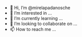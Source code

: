 - 👋 Hi, I’m @mirelapadanosche
- 👀 I’m interested in ...
- 🌱 I’m currently learning ...
- 💞️ I’m looking to collaborate on ...
- 📫 How to reach me ...

<!---
mirelapadanosche/mirelapadanosche is a ✨ special ✨ repository because its `README.md` (this file) appears on your GitHub profile.
You can click the Preview link to take a look at your changes.
--->
